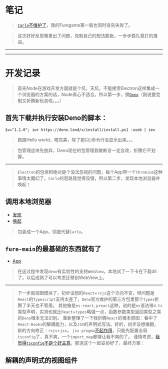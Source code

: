 # 笔记
> [`Carlo`不维护了](https://github.com/GoogleChromeLabs/carlo/issues/163#issuecomment-592238093)，我的Furegame第一版也同时宣告失败了。

> 这次好好反思哪里出了问题，克制自己的想法膨胀，一步步稳扎稳打的推进。


***
***
# 开发记录

> 首先Node在游戏开发方面就是个坑，天坑。不能接受Electron这样集成一个浏览器的方案的话，Node真心不适合。所以第一步，换[`Deno`](https://deno.land/)（刚说要克制又折腾新玩具啦。。。）
## 首先下载并执行安装Deno的脚本：
`$v="1.1.0"; iwr https://deno.land/x/install/install.ps1 -useb | iex`
> 跑跑Hello world，嗯完美，除了那只`🦕`命令行没显示出来。。。

> 包管理这块先放弃，Deno现在的包管理我敢断言一定会改，折腾它不划算。

***
> `Electron`的包体积绝对是个没法忽视的问题，每个App带一个`Chromium`这种事情太魔幻了。`Carlo`的思路我觉得没错，所以第二步，发现本地浏览器并唤起！
## 调用本地浏览器
- [发现](../fure-main/chromium/find.ts)
- [唤起](../fure-main/chromium/launch.ts)

> 包装成一个App，彻底代替`Carlo`。
## `fure-main`的最基础的东西就有了
- [App](../fure-main/App.ts)
> 在这过程中发现`deno`有实验性的支持`WebView`，本地试了一下卡在下载dll了。以后成熟了可以考虑迁移到WebView上。

***
> 下一步就视图模块了，初步设想的`React`+`rxjs`这个方向不变，但问题是`React`的`Typescript`支持太差了，`Deno`官方维护的第三方包里那个`types`折腾了半天也不管用。
> 其他像是`es-react`, `preact`这种，说的是`es`语法带`d.ts`类型声明，实测也就比`React`+`types`略强一点，函数参数类型返回类型之类的`Deno`根本无法识别。
> 重新整理了一下我折腾`React`的根本原因：看中了`React-Hooks`的解耦能力，以及`JSX`的声明式写法。好的，初步设想推翻，新的方向修正：`rxjs`+`jsx`。
> `jsx progma`[不起作用](https://github.com/denoland/deno/issues/6396)，只能先配置全局`tsconfig`了，真不爽，一个`import_map`都够让我不爽的了。
> 谨慎考虑，[我觉得`tsconfig`不是个好主意](https://github.com/denoland/deno/issues/6396#issuecomment-647102776)，那连这个一起妥协好了，最终方案：
## 解耦的声明式的视图组件
